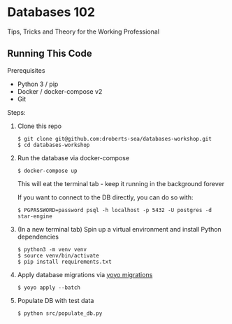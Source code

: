 # Databases 102

Tips, Tricks and Theory for the Working Professional

## Running This Code

Prerequisites

- Python 3 / pip
- Docker / docker-compose v2
- Git

Steps:

1. Clone this repo

    ```
    $ git clone git@github.com:droberts-sea/databases-workshop.git
    $ cd databases-workshop
    ```

1. Run the database via docker-compose

    ```
    $ docker-compose up
    ```

    This will eat the terminal tab - keep it running in the background forever

    If you want to connect to the DB directly, you can do so with:

    ```
    $ PGPASSWORD=password psql -h localhost -p 5432 -U postgres -d star-engine
    ```

1. (In a new terminal tab) Spin up a virtual environment and install Python dependencies

    ```
    $ python3 -m venv venv
    $ source venv/bin/activate
    $ pip install requirements.txt
    ```

1. Apply database migrations via [yoyo migrations](https://ollycope.com/software/yoyo/latest/)

    ```
    $ yoyo apply --batch
    ```

1. Populate DB with test data

    ```
    $ python src/populate_db.py
    ```